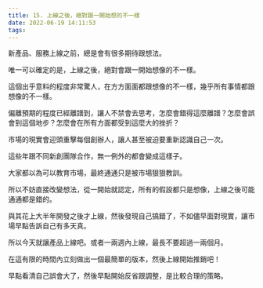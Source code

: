 ```yaml
---
title: 15. 上線之後，絕對跟一開始想的不一樣
date: 2022-06-19 14:11:53
tags:
---
```

新產品、服務上線之前，總是會有很多期待跟想法。

唯一可以確定的是，上線之後，絕對會跟一開始想像的不一樣。

這個出乎意料的程度非常驚人，在方方面面都跟想像的不一樣，幾乎所有事情都跟想像的不一樣。

偏離預期的程度已經離譜到，讓人不禁會去思考，怎麼會錯得這麼離譜？怎麼會誤會到這個地步？怎麼會在所有方面都受到這麼大的挫折？

市場的現實會迎頭重擊每個創辦人，讓人甚至被迫要重新認識自己一次。

這些年跟不同新創團隊合作，無一例外的都會變成這樣子。

大家都以為可以教育市場，最終通通只是被市場狠狠教訓。

所以不妨直接改變想法，從一開始就認定，所有的假設都只是想像，上線之後可能通通都是錯的。

與其花上大半年開發之後才上線，然後發現自己搞錯了，不如儘早面對現實，讓市場早點告訴自己有多天真。

所以今天就讓產品上線吧。或者一兩週內上線，最長不要超過一兩個月。

在這有限的時間內立刻做出一個最簡單的版本，然後上線開始推銷吧！

早點看清自己誤會大了，然後早點開始反省跟調整，是比較合理的策略。
